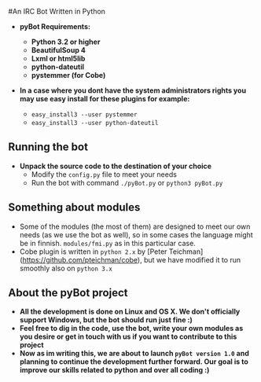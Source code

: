 #An IRC Bot Written in Python

* **pyBot Requirements:**
  * **Python 3.2 or higher**
  * **BeautifulSoup 4**
  * **Lxml or html5lib**
  * **python-dateutil**
  * **pystemmer (for Cobe)**
  
* **In a case where you dont have the system administrators 
  rights you may use easy install for these plugins
  for example:**
  * `easy_install3 --user pystemmer`
  * `easy_install3 --user python-dateutil`


**Running the bot**
--

* **Unpack the source code to the destination of your choice**
   * Modify the `config.py` file to meet your needs
   * Run the bot with command `./pyBot.py` or `python3 pyBot.py`
  
**Something about modules**
--

* Some of the modules (the most of them) are designed to meet our own needs (as we use the bot as well), so in some cases the language might be in finnish. `modules/fmi.py` as in this particular case.
* Cobe plugin is written in `python 2.x` by [Peter Teichman] (https://github.com/pteichman/cobe), but we have modified it to run smoothly also on `python 3.x`

**About the pyBot project**
--
* **All the development is done on Linux and OS X. We don't officially support Windows, but the bot should run just fine :)**
* **Feel free to dig in the code, use the bot, write your own modules as you desire or get in touch with us if you want to contribute to this project**
* **Now as im writing this, we are about to launch `pyBot version 1.0` and planning to continue the development further forward. Our goal is to improve our skills related to python and over all coding :)**

